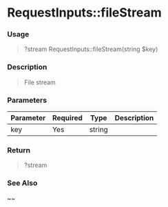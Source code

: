 
# RequestInputs::fileStream 

### Usage

> ?stream RequestInputs::fileStream(string $key)

### Description

> File stream

### Parameters

Parameter | Required | Type | Description
------------- |------------- |------------- |------------- 
key | Yes | string |

### Return
> ?stream 
### See Also

~~



